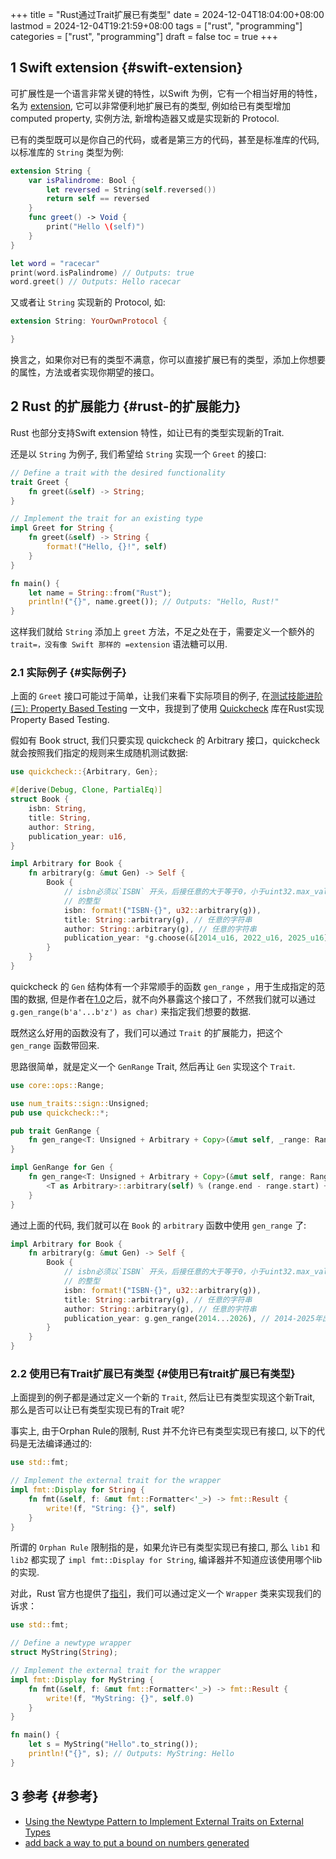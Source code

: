 +++
title = "Rust通过Trait扩展已有类型"
date = 2024-12-04T18:04:00+08:00
lastmod = 2024-12-04T19:21:59+08:00
tags = ["rust", "programming"]
categories = ["rust", "programming"]
draft = false
toc = true
+++

## <span class="section-num">1</span> Swift extension {#swift-extension}

可扩展性是一个语言非常关键的特性，以Swift 为例，它有一个相当好用的特性，名为 [extension](https://docs.swift.org/swift-book/documentation/the-swift-programming-language/extensions/), 它可以非常便利地扩展已有的类型, 例如给已有类型增加 computed property, 实例方法, 新增构造器又或是实现新的 Protocol.

已有的类型既可以是你自己的代码，或者是第三方的代码，甚至是标准库的代码, 以标准库的 `String` 类型为例:

```swift
extension String {
    var isPalindrome: Bool {
        let reversed = String(self.reversed())
        return self == reversed
    }
    func greet() -> Void {
        print("Hello \(self)")
    }
}

let word = "racecar"
print(word.isPalindrome) // Outputs: true
word.greet() // Outputs: Hello racecar
```

又或者让 `String` 实现新的 Protocol, 如:

```swift
extension String: YourOwnProtocol {

}
```

换言之，如果你对已有的类型不满意，你可以直接扩展已有的类型，添加上你想要的属性，方法或者实现你期望的接口。


## <span class="section-num">2</span> Rust 的扩展能力 {#rust-的扩展能力}

Rust 也部分支持Swift extension 特性，如让已有的类型实现新的Trait.

还是以 `String` 为例子, 我们希望给 `String` 实现一个 `Greet` 的接口:

```rust
// Define a trait with the desired functionality
trait Greet {
    fn greet(&self) -> String;
}

// Implement the trait for an existing type
impl Greet for String {
    fn greet(&self) -> String {
        format!("Hello, {}!", self)
    }
}

fn main() {
    let name = String::from("Rust");
    println!("{}", name.greet()); // Outputs: "Hello, Rust!"
}
```

这样我们就给 `String` 添加上 `greet` 方法，不足之处在于，需要定义一个额外的 `trait=，没有像 Swift 那样的 =extension` 语法糖可以用.


### <span class="section-num">2.1</span> 实际例子 {#实际例子}

上面的 `Greet` 接口可能过于简单，让我们来看下实际项目的例子, 在[测试技能进阶(三): Property Based Testing](https://ramsayleung.github.io/zh/post/2024/%E6%B5%8B%E8%AF%95%E6%8A%80%E8%83%BD%E8%BF%9B%E9%98%B6%E4%B8%89_property_based_testing/) 一文中，我提到了使用 [Quickcheck](https://github.com/BurntSushi/quickcheck) 库在Rust实现 Property Based Testing.

假如有 Book struct, 我们只要实现 quickcheck 的 Arbitrary 接口，quickcheck 就会按照我们指定的规则来生成随机测试数据:

```rust
use quickcheck::{Arbitrary, Gen};

#[derive(Debug, Clone, PartialEq)]
struct Book {
    isbn: String,
    title: String,
    author: String,
    publication_year: u16,
}

impl Arbitrary for Book {
    fn arbitrary(g: &mut Gen) -> Self {
        Book {
            // isbn必须以`ISBN` 开头，后接任意的大于等于0，小于uint32.max_value
            // 的整型
            isbn: format!("ISBN-{}", u32::arbitrary(g)),
            title: String::arbitrary(g), // 任意的字符串
            author: String::arbitrary(g), // 任意的字符串
            publication_year: *g.choose(&[2014_u16, 2022_u16, 2025_u16]).unwrap(), // 2014,2022或2025年出版的书
        }
    }
}
```

quickcheck 的 `Gen` 结构体有一个非常顺手的函数 `gen_range` ，用于生成指定的范围的数据, 但是作者在[1.0](https://github.com/BurntSushi/quickcheck/blob/aa968a94650b5d4d572c4ef581a7f5eb259aa0d2/src/arbitrary.rs#L72)之后，就不向外暴露这个接口了，不然我们就可以通过 `g.gen_range(b'a'...b'z') as char)` 来指定我们想要的数据.

既然这么好用的函数没有了，我们可以通过 `Trait` 的扩展能力，把这个 `gen_range` 函数带回来.

思路很简单，就是定义一个 `GenRange` Trait, 然后再让 `Gen` 实现这个 `Trait`.

```rust
use core::ops::Range;

use num_traits::sign::Unsigned;
pub use quickcheck::*;

pub trait GenRange {
    fn gen_range<T: Unsigned + Arbitrary + Copy>(&mut self, _range: Range<T>) -> T;
}

impl GenRange for Gen {
    fn gen_range<T: Unsigned + Arbitrary + Copy>(&mut self, range: Range<T>) -> T {
        <T as Arbitrary>::arbitrary(self) % (range.end - range.start) + range.start
    }
}
```

通过上面的代码, 我们就可以在 `Book` 的 `arbitrary` 函数中使用 `gen_range` 了:

```rust
impl Arbitrary for Book {
    fn arbitrary(g: &mut Gen) -> Self {
        Book {
            // isbn必须以`ISBN` 开头，后接任意的大于等于0，小于uint32.max_value
            // 的整型
            isbn: format!("ISBN-{}", u32::arbitrary(g)),
            title: String::arbitrary(g), // 任意的字符串
            author: String::arbitrary(g), // 任意的字符串
            publication_year: g.gen_range(2014...2026), // 2014-2025年出版的书
        }
    }
}
```


### <span class="section-num">2.2</span> 使用已有Trait扩展已有类型 {#使用已有trait扩展已有类型}

上面提到的例子都是通过定义一个新的 `Trait`, 然后让已有类型实现这个新Trait, 那么是否可以让已有类型实现已有的Trait 呢?

事实上, 由于Orphan Rule的限制, Rust 并不允许已有类型实现已有接口, 以下的代码是无法编译通过的:

```rust
use std::fmt;

// Implement the external trait for the wrapper
impl fmt::Display for String {
    fn fmt(&self, f: &mut fmt::Formatter<'_>) -> fmt::Result {
        write!(f, "String: {}", self)
    }
}
```

所谓的 `Orphan Rule` 限制指的是，如果允许已有类型实现已有接口, 那么 `lib1` 和 `lib2` 都实现了 `impl fmt::Display for String`, 编译器并不知道应该使用哪个lib的实现.

对此，Rust 官方也提供了[指引](https://doc.rust-lang.org/book/ch19-03-advanced-traits.html#using-the-newtype-pattern-to-implement-external-traits-on-external-types)，我们可以通过定义一个 `Wrapper` 类来实现我们的诉求：

```rust
use std::fmt;

// Define a newtype wrapper
struct MyString(String);

// Implement the external trait for the wrapper
impl fmt::Display for MyString {
    fn fmt(&self, f: &mut fmt::Formatter<'_>) -> fmt::Result {
        write!(f, "MyString: {}", self.0)
    }
}

fn main() {
    let s = MyString("Hello".to_string());
    println!("{}", s); // Outputs: MyString: Hello
}
```


## <span class="section-num">3</span> 参考 {#参考}

-   [Using the Newtype Pattern to Implement External Traits on External Types](https://doc.rust-lang.org/book/ch19-03-advanced-traits.html#using-the-newtype-pattern-to-implement-external-traits-on-external-types)
-   [add back a way to put a bound on numbers generated](//github.com/BurntSushi/quickcheck/issues/267)
